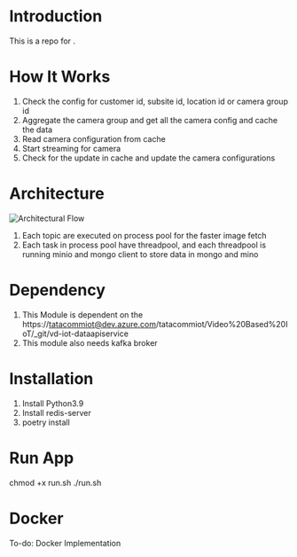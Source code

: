 # Introduction 
This is a repo for . 

# How It Works

1. Check the config for customer id, subsite id, location id or camera group id
2. Aggregate the camera group and get all the camera config and cache the data
3. Read camera configuration from cache
4. Start streaming for camera
5. Check for the update in cache and update the camera configurations

# Architecture
![Architectural Flow](storageservice/images/storage.png)


1. Each topic are executed on process pool for the faster image fetch
2. Each task in process pool have threadpool, and each threadpool is running minio and mongo client to store data in mongo and mino

# Dependency
1. This Module is dependent on the https://tatacommiot@dev.azure.com/tatacommiot/Video%20Based%20IoT/_git/vd-iot-dataapiservice
2. This module also needs kafka broker

# Installation
1. Install Python3.9 
2. Install redis-server
3. poetry install

# Run App
chmod +x run.sh
./run.sh

# Docker 
To-do: Docker Implementation